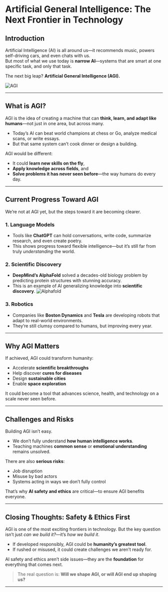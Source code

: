 ﻿
# Artificial General Intelligence: The Next Frontier in Technology

## Introduction
Artificial Intelligence (AI) is all around us—it recommends music, powers self-driving cars, and even chats with us.  
But most of what we use today is **narrow AI**—systems that are smart at one specific task, and only that task.

The next big leap? **Artificial General Intelligence (AGI).**

![AGI](https://cdn.builtin.com/cdn-cgi/image/f=auto,fit=cover,w=1200,h=635,q=80/sites/www.builtin.com/files/2022-09/face-AI-artificial-general-intelligence.png)

---

## What is AGI?
AGI is the idea of creating a machine that can **think, learn, and adapt like humans**—not just in one area, but across many.

- Today’s AI can beat world champions at chess or Go, analyze medical scans, or write essays.  
- But that same system can’t cook dinner or design a building.  

AGI would be different:  
- It could **learn new skills on the fly**,  
- **Apply knowledge across fields**, and  
- **Solve problems it has never seen before**—the way humans do every day.

---

## Current Progress Toward AGI
We’re not at AGI yet, but the steps toward it are becoming clearer.

### 1. Language Models
- Tools like **ChatGPT** can hold conversations, write code, summarize research, and even create poetry.  
- This shows progress toward flexible intelligence—but it’s still far from truly *understanding* the world.

### 2. Scientific Discovery
- **DeepMind’s AlphaFold** solved a decades-old biology problem by predicting protein structures with stunning accuracy.  
- This is an example of AI generalizing knowledge into **scientific discovery**.
![Alphafold](https://lh3.googleusercontent.com/1xoO5BAUUU8kLns4myMNnKw6RRQyUk1JdlWL1M0aDiagMgaBeDA9O8Y4rYFAo9hfnzmb0cnUMrT_-cStBqnyp_zW59F5Edwbvxcy3EVmfeKS-PNgVw=w1072-h603-n-nu)

### 3. Robotics
- Companies like **Boston Dynamics** and **Tesla** are developing robots that adapt to real-world environments.  
- They’re still clumsy compared to humans, but improving every year.

---

## Why AGI Matters
If achieved, AGI could transform humanity:  

- Accelerate **scientific breakthroughs**  
- Help discover **cures for diseases**  
- Design **sustainable cities**  
- Enable **space exploration**  

It could become a tool that advances science, health, and technology on a scale never seen before.

---

## Challenges and Risks
Building AGI isn’t easy.

- We don’t fully understand **how human intelligence works**.  
- Teaching machines **common sense** or **emotional understanding** remains unsolved.  

There are also **serious risks**:
- Job disruption  
- Misuse by bad actors  
- Systems acting in ways we don’t fully control  

That’s why **AI safety and ethics** are critical—to ensure AGI benefits everyone.

---

## Closing Thoughts: Safety & Ethics First
AGI is one of the most exciting frontiers in technology. But the key question isn’t just *can we build it?*—it’s *how we build it*.  

- If developed responsibly, AGI could be **humanity’s greatest tool**.  
- If rushed or misused, it could create challenges we aren’t ready for.  

AI safety and ethics aren’t side issues—they are the **foundation** for everything that comes next.

> The real question is: **Will we shape AGI, or will AGI end up shaping us?**
---



